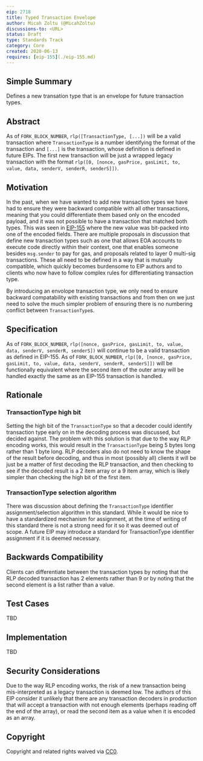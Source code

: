 ```yaml
---
eip: 2718
title: Typed Transaction Envelope
author: Micah Zoltu (@MicahZoltu)
discussions-to: <URL>
status: Draft
type: Standards Track
category: Core
created: 2020-06-13
requires: [eip-155](./eip-155.md)
---
```


## Simple Summary
Defines a new transation type that is an envelope for future transaction types.

## Abstract
As of `FORK_BLOCK_NUMBER`, `rlp([TransactionType, [...])` will be a valid transaction where `TransactionType` is a number identifying the format of the transaction and `[...]` is the transaction, whose definition is defined in future EIPs.  The first new transaction will be just a wrapped legacy transaction with the format `rlp([0, [nonce, gasPrice, gasLimit, to, value, data, senderV, senderR, senderS]])`.

## Motivation
In the past, when we have wanted to add new transaction types we have had to ensure they were backward compatible with all other transactions, meaning that you could differentiate them based only on the encoded payload, and it was not possible to have a transaction that matched both types.  This was seen in [EIP-155](./eip-155.md) where the new value was bit-packed into one of the encoded fields.  There are multiple proposals in discussion that define new transaction types such as one that allows EOA accounts to execute code directly within their context, one that enables someone besides `msg.sender` to pay for gas, and proposals related to layer 0 multi-sig transactions.  These all need to be defined in a way that is mutually compatible, which quickly becomes burdensome to EIP authors and to clients who now have to follow complex rules for differentiating transaction type.

By introducing an envolope transaction type, we only need to ensure backward compatability with existing transactions and from then on we just need to solve the much simpler problem of ensuring there is no numbering conflict between `TransactionType`s.

## Specification
As of `FORK_BLOCK_NUMBER`, `rlp([nonce, gasPrice, gasLimit, to, value, data, senderV, senderR, senderS])` will continue to be a valid transaction as defined in EIP-155.  As of `FORK_BLOCK_NUMBER`, `rlp([0, [nonce, gasPrice, gasLimit, to, value, data, senderV, senderR, senderS]])` will be functionally equivalent where the second item of the outer array will be handled exactly the same as an EIP-155 transaction is handled.

## Rationale
### TransactionType high bit
Setting the high bit of the `TransactionType` so that a decoder could identify transaction type early on in the decoding process was discussed, but decided against.  The problem with this solution is that due to the way RLP encoding works, this would result in the `TransactionType` being 5 bytes long rather than 1 byte long.  RLP decoders also do not need to know the shape of the result before decoding, and thus in most (possibly all) clients it will be just be a matter of first decoding the RLP transaction, and then checking to see if the decoded result is a 2 item array or a 9 item array, which is likely simpler than checking the high bit of the first item.
### TransactionType selection algorithm
There was discussion about defining the `TransactionType` identifier assignment/selection algorithm in this standard.  While it would be nice to have a standardized mechanism for assignment, at the time of writing of this standard there is not a strong need for it so it was deemed out of scope.  A future EIP may introduce a standard for TransactionType identifier assignment if it is deemed necessary.

## Backwards Compatibility
Clients can differentiate between the transaction types by noting that the RLP decoded transaction has 2 elements rather than 9 or by noting that the second element is a list rather than a value.

## Test Cases
TBD

## Implementation
TBD

## Security Considerations
Due to the way RLP encoding works, the risk of a new transaction being mis-interpreted as a legacy transaction is deemed low.  The authors of this EIP consider it unlikely that there are any transaction decoders in production that will accept a transaction with not enough elements (perhaps reading off the end of the array), or read the second item as a value when it is encoded as an array.

## Copyright
Copyright and related rights waived via [CC0](https://creativecommons.org/publicdomain/zero/1.0/).
